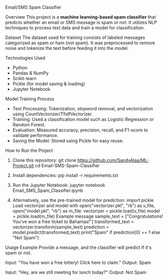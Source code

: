 Email/SMS Spam Classifier

Overview
This project is a **machine learning-based spam classifier** that predicts whether an email or SMS message is spam or not. It utilizes NLP techniques to process text data and train a model for classification.

Dataset
The dataset used for training consists of labeled messages categorized as spam or ham (not spam). It was preprocessed to remove noise and tokenize the text before feeding it into the model.

Technologies Used
- Python
- Pandas & NumPy
- Scikit-learn
- Pickle (for model saving & loading)
- Jupyter Notebook
  
Model Training Process
- Text Processing: Tokenization, stopword removal, and vectorization using CountVectorizer/TfidfVectorizer.
- Training: Used a classification model such as Logistic Regression or Random Forest.
- Evaluation: Measured accuracy, precision, recall, and F1-score to validate performance.
- Saving the Model: Stored using Pickle for easy reuse.

How to Run the Project
1. Clone this repository:
   git clone https://github.com/SandyAlaa/ML-Project.git
   cd Email-SMS-Spam-Classifier
 
2. Install dependencies:
   pip install -r requirements.txt
  
3. Run the Jupyter Notebook:
   jupyter notebook Email_SMS_Spam_Classifier.ipynb
  
4. Alternatively, use the pre-trained model for prediction:
   import pickle
   Load vectorizer and model
   with open("vectorizer.pkl", "rb") as v_file, open("model.pkl", "rb") as m_file:
       vectorizer = pickle.load(v_file)
       model = pickle.load(m_file)
   Example message
   sample_text = ["Congratulations! You've won a free ticket to Bahamas!"]
   transformed_text = vectorizer.transform(sample_text)
   prediction = model.predict(transformed_text)
   print("Spam" if prediction[0] == 1 else "Not Spam")

Usage Example
Provide a message, and the classifier will predict if it's spam or not.

Input: "You have won a free lottery! Click here to claim."
Output: Spam

Input: "Hey, are we still meeting for lunch today?"
Output: Not Spam
